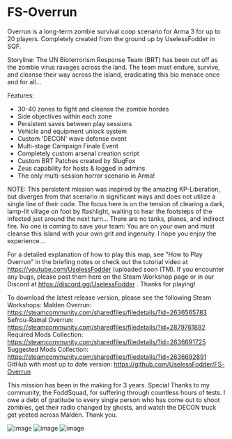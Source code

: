 # FS-Overrun
Overrun is a long-term zombie survival coop scenario for Arma 3 for up to 20 players. Completely created from the ground up by UselessFodder in SQF.

Storyline:
The UN Bioterrorism Response Team (BRT) has been cut off as the zombie virus ravages across the land. The team must endure, survive, and cleanse their way across the island, eradicating this bio menace once and for all...

Features:
- 30-40 zones to fight and cleanse the zombie hordes
- Side objectives within each zone
- Persistent saves between play sessions
- Vehicle and equipment unlock system
- Custom 'DECON' wave defense event
- Multi-stage Campaign Finale Event
- Completely custom arsenal creation script
- Custom BRT Patches created by SlugFox
- Zeus capability for hosts & logged in admins
- The only multi-session horror scenario in Arma!

NOTE: This persistent mission was inspired by the amazing KP-Liberation, but diverges from that scenario in significant ways and does not utilize a single line of their code. The focus here is on the tension of clearing a dark, lamp-lit village on foot by flashlight, waiting to hear the footsteps of the infected just around the next turn... There are no tanks, planes, and indirect fire. No one is coming to save your team: You are on your own and must cleanse this island with your own grit and ingenuity. I hope you enjoy the experience...

For a detailed explanation of how to play this map, see "How to Play Overrun" in the briefing notes or check out the tutorial video at https://youtube.com/UselessFodder (uploaded soon (TM). If you encounter any bugs, please post them here on the Steam Workshop page or in our Discord at https://discord.gg/UselessFodder . Thanks for playing!

To download the latest release version, please see the following Steam Workshops:
Malden Overrun: https://steamcommunity.com/sharedfiles/filedetails/?id=2636565783
Sefrou-Ramal Overrun: https://steamcommunity.com/sharedfiles/filedetails/?id=2879761892
Required Mods Collection: https://steamcommunity.com/sharedfiles/filedetails/?id=2636691725
Suggested Mods Collection: https://steamcommunity.com/sharedfiles/filedetails/?id=2636692891
GitHub with most up to date version: https://github.com/UselessFodder/FS-Overrun

This mission has been in the making for 3 years. Special Thanks to my community, the FoddSquad, for suffering through countless hours of tests. I owe a debt of gratitude to every single person who has come out to shoot zombies, get their radio changed by ghosts, and watch the DECON truck get yeeted across Malden. Thank you.

![image](https://github.com/UselessFodder/FS-Overrun/assets/5565916/68dd7be2-f5c6-42a7-9154-e426604c8ecb)
![image](https://github.com/UselessFodder/FS-Overrun/assets/5565916/58f10226-8051-4f8f-9a7c-1aacf281078d)
![image](https://github.com/UselessFodder/FS-Overrun/assets/5565916/563b93db-69b8-4cae-b67a-399a9442e1a3)
